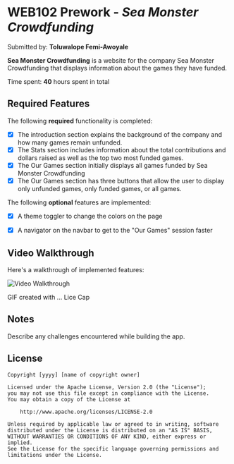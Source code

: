 # WEB102 Prework - *Sea Monster Crowdfunding*

Submitted by: **Toluwalope Femi-Awoyale**

**Sea Monster Crowdfunding** is a website for the company Sea Monster Crowdfunding that displays information about the games they have funded.

Time spent: **40** hours spent in total

## Required Features

The following **required** functionality is completed:

* [x] The introduction section explains the background of the company and how many games remain unfunded.
* [x] The Stats section includes information about the total contributions and dollars raised as well as the top two most funded games.
* [x] The Our Games section initially displays all games funded by Sea Monster Crowdfunding
* [x] The Our Games section has three buttons that allow the user to display only unfunded games, only funded games, or all games.

The following **optional** features are implemented:

* [x] A theme toggler to change the colors on the page
* [x] A navigator on the navbar to get to the "Our Games" session faster


## Video Walkthrough

Here's a walkthrough of implemented features:

<img src='https://github.com/Toluwaa/Web102_prework_new/blob/main/walkthrough.gif' title='Video Walkthrough' width='' alt='Video Walkthrough' />

<!-- Replace this with whatever GIF tool you used! -->
GIF created with ...  Lice Cap
<!-- Recommended tools:
[Kap](https://getkap.co/) for macOS
[ScreenToGif](https://www.screentogif.com/) for Windows
[peek](https://github.com/phw/peek) for Linux. -->

## Notes

Describe any challenges encountered while building the app.

## License

    Copyright [yyyy] [name of copyright owner]

    Licensed under the Apache License, Version 2.0 (the "License");
    you may not use this file except in compliance with the License.
    You may obtain a copy of the License at

        http://www.apache.org/licenses/LICENSE-2.0

    Unless required by applicable law or agreed to in writing, software
    distributed under the License is distributed on an "AS IS" BASIS,
    WITHOUT WARRANTIES OR CONDITIONS OF ANY KIND, either express or implied.
    See the License for the specific language governing permissions and
    limitations under the License.
